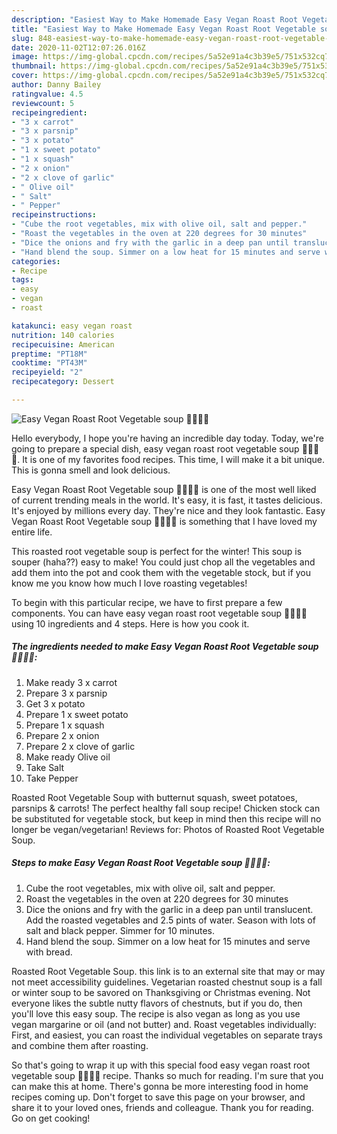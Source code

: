 ```yaml
---
description: "Easiest Way to Make Homemade Easy Vegan Roast Root Vegetable soup 🥕🥔🧅🍠"
title: "Easiest Way to Make Homemade Easy Vegan Roast Root Vegetable soup 🥕🥔🧅🍠"
slug: 848-easiest-way-to-make-homemade-easy-vegan-roast-root-vegetable-soup
date: 2020-11-02T12:07:26.016Z
image: https://img-global.cpcdn.com/recipes/5a52e91a4c3b39e5/751x532cq70/easy-vegan-roast-root-vegetable-soup-🥕🥔🧅🍠-recipe-main-photo.jpg
thumbnail: https://img-global.cpcdn.com/recipes/5a52e91a4c3b39e5/751x532cq70/easy-vegan-roast-root-vegetable-soup-🥕🥔🧅🍠-recipe-main-photo.jpg
cover: https://img-global.cpcdn.com/recipes/5a52e91a4c3b39e5/751x532cq70/easy-vegan-roast-root-vegetable-soup-🥕🥔🧅🍠-recipe-main-photo.jpg
author: Danny Bailey
ratingvalue: 4.5
reviewcount: 5
recipeingredient:
- "3 x carrot"
- "3 x parsnip"
- "3 x potato"
- "1 x sweet potato"
- "1 x squash"
- "2 x onion"
- "2 x clove of garlic"
- " Olive oil"
- " Salt"
- " Pepper"
recipeinstructions:
- "Cube the root vegetables, mix with olive oil, salt and pepper."
- "Roast the vegetables in the oven at 220 degrees for 30 minutes"
- "Dice the onions and fry with the garlic in a deep pan until translucent. Add the roasted vegetables and 2.5 pints of water. Season with lots of salt and black pepper. Simmer for 10 minutes."
- "Hand blend the soup. Simmer on a low heat for 15 minutes and serve with bread."
categories:
- Recipe
tags:
- easy
- vegan
- roast

katakunci: easy vegan roast 
nutrition: 140 calories
recipecuisine: American
preptime: "PT18M"
cooktime: "PT43M"
recipeyield: "2"
recipecategory: Dessert

---
```



![Easy Vegan Roast Root Vegetable soup 🥕🥔🧅🍠](https://img-global.cpcdn.com/recipes/5a52e91a4c3b39e5/751x532cq70/easy-vegan-roast-root-vegetable-soup-🥕🥔🧅🍠-recipe-main-photo.jpg)

Hello everybody, I hope you're having an incredible day today. Today, we're going to prepare a special dish, easy vegan roast root vegetable soup 🥕🥔🧅🍠. It is one of my favorites food recipes. This time, I will make it a bit unique. This is gonna smell and look delicious.

Easy Vegan Roast Root Vegetable soup 🥕🥔🧅🍠 is one of the most well liked of current trending meals in the world. It's easy, it is fast, it tastes delicious. It's enjoyed by millions every day. They're nice and they look fantastic. Easy Vegan Roast Root Vegetable soup 🥕🥔🧅🍠 is something that I have loved my entire life.

This roasted root vegetable soup is perfect for the winter! This soup is souper (haha??) easy to make! You could just chop all the vegetables and add them into the pot and cook them with the vegetable stock, but if you know me you know how much I love roasting vegetables!


To begin with this particular recipe, we have to first prepare a few components. You can have easy vegan roast root vegetable soup 🥕🥔🧅🍠 using 10 ingredients and 4 steps. Here is how you cook it.

<!--inarticleads1-->

##### The ingredients needed to make Easy Vegan Roast Root Vegetable soup 🥕🥔🧅🍠:

1. Make ready 3 x carrot
1. Prepare 3 x parsnip
1. Get 3 x potato
1. Prepare 1 x sweet potato
1. Prepare 1 x squash
1. Prepare 2 x onion
1. Prepare 2 x clove of garlic
1. Make ready  Olive oil
1. Take  Salt
1. Take  Pepper


Roasted Root Vegetable Soup with butternut squash, sweet potatoes, parsnips &amp; carrots! The perfect healthy fall soup recipe! Chicken stock can be substituted for vegetable stock, but keep in mind then this recipe will no longer be vegan/vegetarian! Reviews for: Photos of Roasted Root Vegetable Soup. 

<!--inarticleads2-->

##### Steps to make Easy Vegan Roast Root Vegetable soup 🥕🥔🧅🍠:

1. Cube the root vegetables, mix with olive oil, salt and pepper.
1. Roast the vegetables in the oven at 220 degrees for 30 minutes
1. Dice the onions and fry with the garlic in a deep pan until translucent. Add the roasted vegetables and 2.5 pints of water. Season with lots of salt and black pepper. Simmer for 10 minutes.
1. Hand blend the soup. Simmer on a low heat for 15 minutes and serve with bread.


Roasted Root Vegetable Soup. this link is to an external site that may or may not meet accessibility guidelines. Vegetarian roasted chestnut soup is a fall or winter soup to be savored on Thanksgiving or Christmas evening. Not everyone likes the subtle nutty flavors of chestnuts, but if you do, then you&#39;ll love this easy soup. The recipe is also vegan as long as you use vegan margarine or oil (and not butter) and. Roast vegetables individually: First, and easiest, you can roast the individual vegetables on separate trays and combine them after roasting. 

So that's going to wrap it up with this special food easy vegan roast root vegetable soup 🥕🥔🧅🍠 recipe. Thanks so much for reading. I'm sure that you can make this at home. There's gonna be more interesting food in home recipes coming up. Don't forget to save this page on your browser, and share it to your loved ones, friends and colleague. Thank you for reading. Go on get cooking!
